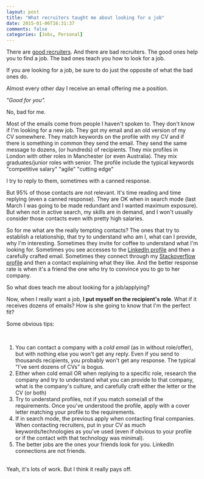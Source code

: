 ```yaml
---
layout: post
title: "What recruiters taught me about looking for a job"
date: 2015-01-06T16:31:37
comments: false
categories: [Jobs, Personal]
---
```


There are <a href="http://gonfva.blogspot.co.uk/2014/05/good-examples.html">good recruiters</a>. And there are bad recruiters. The good ones help you to find a job. The bad ones teach you how to look for a job.


If you are looking for a job, be sure to do just the opposite of what the bad ones do.


Almost every other day I receive an email offering me a position.


<i>"Good for you".&nbsp;</i>


No, bad for me.


Most of the emails come from people I haven't spoken to. They don't know if I'm looking for a new job. They got my email and an old version of my CV&nbsp;somewhere. They match keywords on the profile with my CV and if there is something in common they send the email. They send the same message to dozens, (or hundreds) of recipients. They mix profiles in London with other roles in Manchester (or even Australia). They mix graduates/junior roles with senior. The profile include the typical keywords "competitive salary" "agile" "cutting edge"


I try to reply to them, sometimes with a canned response.


But 95% of those contacts are not relevant. It's time reading and time replying (even a canned response). They are OK when in search mode (last March I was going to be made redundant and I wanted maximum exposure). But when not in active search, my skills are in demand, and I won't usually consider those contacts even with pretty high salaries.


So for me what are the really tempting contacts? The ones that try to establish a relationship, that try to understand who am I, what can I provide, why I'm interesting. Sometimes they invite for coffee to understand what I'm looking for. Sometimes you see accesses to the <a href="http://uk.linkedin.com/in/gonzalofernandezvictorio">LinkedIn profile</a> and then a carefully crafted email. Sometimes they connect through my <a href="http://careers.stackoverflow.com/gonfva">Stackoverflow profile</a> and then a contact explaining what they like. And the better response rate is when it's a friend the one who try to convince you to go to her company.


So what does teach me about looking for a job/applying?


Now, when I really want a job, <b>I put myself on the recipient's role</b>. What if it receives dozens of emails? How is she going to know that I'm the perfect fit?


Some obvious tips:


<br /><ol><li>You can contact a company with a <i>cold email </i>(as in without role/offer), but with nothing else you won't get any reply. Even if you send to thousands recipients, you probably won't get any response. The typical "I've sent dozens of CVs" is bogus.</li><li>Either when cold email OR when replying to a specific role, research the company and try to understand what you can provide to that company, what is the company's culture, and carefully craft either the letter or the CV (or both)</li><li>Try to understand profiles, not if you match some/all of the requirements. Once you've understood the profile, apply with a cover letter matching your profile to the requirements.</li><li>If in search mode, the previous apply when contacting final companies. When contacting recruiters, put in your CV as much keywords/technologies as you've used (even if obvious to your profile or if the contact with that technology was minimal).</li><li>The better jobs are the ones your friends look for you. LinkedIn connections are not friends.</li></ol><br />Yeah, it's lots of work. But I think it really pays off.


<br />
